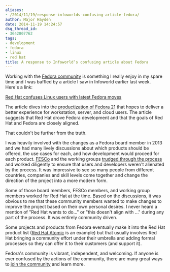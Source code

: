 ```yaml
---
aliases:
- /2014/11/19/response-infoworlds-confusing-article-fedora/
author: Major Hayden
date: 2014-11-19 14:24:57
dsq_thread_id:
- 3642807762
tags:
- development
- fedora
- linux
- red hat
title: A response to Infoworld’s confusing article about Fedora
---
```


Working with the [Fedora community][1] is something I really enjoy in my spare time and I was baffled by a article I saw in Infoworld earlier last week. Here's a link:

[Red Hat confuses Linux users with latest Fedora moves][2]

The article dives into the [productization of Fedora 21][3] that hopes to deliver a better experience for workstation, server, and cloud users. The article suggests that Red Hat drove Fedora development and that the goals of Red Hat and Fedora are closely aligned.

That couldn't be further from the truth.

I was heavily involved with the changes as a Fedora board member in 2013 and we had many lively discussions about which products should be offered, the use cases for each, and how development would proceed for each product. [FESCo][4] and the working groups [trudged through the process][5] and worked diligently to ensure that users and developers weren't alienated by the process. It was impressive to see so many people from different countries, companies and skill levels come together and change the direction of the project into a more modern form.

Some of those board members, FESCo members, and working group members worked for Red Hat at the time. Based on the discussions, it was obvious to me that these community members wanted to make changes to improve the project based on their own personal desires. I never heard a mention of "Red Hat wants to do&#8230;" or "this doesn't align with <Red Hat product>&#8230;" during any part of the process. It was entirely community driven.

Some projects and products from Fedora eventually make it into the Red Hat product list ([Red Hat Atomic][6] is an example) but that usually involves Red Hat bringing a community effort under their umbrella and adding formal processes so they can offer it to their customers (and support it).

Fedora's community is vibrant, independent, and welcoming. If anyone is ever confused by the actions of the community, there are many great ways to [join the community][1] and learn more.

 [1]: https://fedoraproject.org/join-fedora
 [2]: http://www.infoworld.com/article/2843687/linux/red-hat-fedora-confuses-linux-users.html
 [3]: https://fedoraproject.org/wiki/Releases/21/FeatureList#Fedora_21_Products
 [4]: https://fedoraproject.org/wiki/Fedora_Engineering_Steering_Committee
 [5]: http://fedoramagazine.org/fesco-announces-acceptance-of-fedora-next-prds/
 [6]: http://rhelblog.redhat.com/2014/04/15/rhel-7-rc-and-atomic-host/